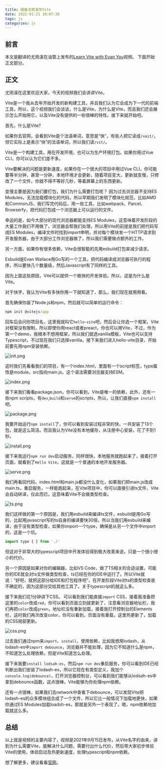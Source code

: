 ```yaml
---
title: 跟着尤雨溪学Vite
date: 2022-01-21 10:07:36
tags: js
categories: js
---
```


## 前言

本文是翻译的尤雨溪在油管上发布的[Learn Vite with Evan You](https://www.youtube.com/watch?v=DkGV5F4XnfQ&ab_channel=VueMastery)视频。
下面开始正文部分。

## 正文

尤雨溪在这里欢迎大家，今天的视频我们会讲讲Vite。

Vite是一个我从去年开始开发的新构建工具，并且我们认为它会成为下一代的前端工具，所以，这个视频我们会谈谈，什么是Vite，为什么是Vite，而且我们还会展示怎么开始用它，以及Vite没有提供的一些很棒的特性。接下来就开始吧。

首先，什么是Vite?

如果你去官网，会看到Vite是个法语单词，意思是“快”，有些人把它读成`/vait/`，但它实际上是表示“快”的法语单词，所以我们读`/vit/`。

Vite是一个构建工具，用在开发环境，也可以为生产环境打包。如果你用过Vue CLI，你可以认为它们差不多。

Vite要解决的问题是更新速度，如果你在一个很大的项目中用过Vue CLI，你可能要等半分钟，甚至一分钟，本地环境才会更新，随着项目变大，更新就变慢，只修改了一个文件，你就不得不等好几秒，等着屏幕上的东西更新。

变慢主要是因为我们要打包，我们为什么需要打包呢？
因为过去浏览器不支持ES Modules，无法加载模块化的代码，所以早期我们发明了模块化规范，比如AMD和CommonJS，我们写完代码后，用一些工具，比如webpack、Parcel、Browserfy，把代码打包成一个浏览器上可以运行的文件。

幸运的是，如今大部分的现代浏览器都能支持ES Modules，这意味着开发阶段的大量工作我们不用做了，浏览器会帮我们处理，所以用Vite的前提是我们把代码写成ES Modules，编译文件时找到import申明，并对每个模块发一个HTTP请求到开发服务器，由于大部分工作浏览器做了，所以我们需要做点额外的工作。

另一方面，如果你有很多依赖，Vite会很智能的先用esbuild打包来减少请求。

Esbuild是Evan Wallace用Go写的一个工具，把代码编译成浏览器可执行的程序，所以要快几个数量级，然后Javascript有了同样的工具。

因为上面这些原因，Vite可以提供一个极快的开发体验。所以，这是为什么是Vite。

对于快字，我认为Vite有多快你用一下就知道了，那么，我们现在就用用看。

首先确保你装了Node.js和npm，然后就可以简单的运行命令：

```cmd
npm init @vitejs/app
```

回车后会问你项目名，这里我就叫它`hello-vite`吧，然后会让你选一个框架，Vite对框架没有限制，所以即使你用react或者preact，你也可以用Vite，不过，作为第一个demo，我根本不想用框架，所以我们就选vanilla模板，Vite也可以支持Typescript，不过现在我们只选择vanilla，接下来我们进入hello-vite目录，开始前要先用npm安装依赖。

![init.png](/img/vite/init.png)

这时我们先看看我们的项目，有一个index.html，里面有一个script标签，type属性是module，src指向main.js，这个语法需要浏览器支持ESM。

![index.png](/img/vite/index.png)

接下来我们看看package.json，你可以看到，Vite是唯一的依赖，此外，还有一些npm scripts，有`dev`,`build`和`serve`的scripts，所以，让我们直接`npm install`吧。

![package.png](/img/vite/package.png)

我要开始运行`npm install`了，你可以看到安装过程非常的快，一共安装了13个包，就是这么简洁。而且我认为Vite没有本地缓存，从注册中心安装，花了不到1秒。

![install.png](/img/vite/install.png)

接下来我运行`npm run dev`启动服务，同样很快，本地服务就跑起来了，接着打开页面，就看到了`Hello Vite`，这就是一个普通的本地开发服务器。

![serve.png](/img/vite/serve.png)

我们再看回代码，index.html和main.js都没什么变化，如果我们把main.js改成main.ts，重启服务，一样能跑起来，在Vite项目中，你可以直接引进ts文件，Vite会自动转译，仅此而已，这意味着Vite不会做类型检查。

![ts.png](/img/vite/ts.png)

我们这样做的第一个原因是，我们用esbuild来编译ts文件，esbuild是用Go写的，比起用javascript写的ts自身的编译要快30倍，所以当我们用esbuild来编译，由于没有类型检查，如果你import一个type，确保是从另一个文件中import的，这是一个坑。

```javascript
import type { } from './'
```

但这对于非常大的typescript项目中开发体验得到极大改善来说，只是一个很小很小的代价。

另一个原因是如果对你的编辑器，比如VS Code，做了TS相关的合适设置，可能你的IDE就会对ts文件做类型检查，ts已经在你的IDE中运行了。所以Vite就说：“好吧，就把这部分给IDE和打包程序吧”，在开发阶段Vite对ts的类型检查是不确定的，因为这部分交给其他工具了。关于typescript的就这么多。

接下来我们花1分钟讲下CSS。
可以看到我们能直接`import` CSS，接着我准备把这里的`color`改成`red`，你可以看到页面立刻就更新了，注意看浏览器地址栏，我们再把`color`改成`green`，地址栏没有重新加载，接着我打开控制台的Elements栏，这时我们再次改变color，你可以看到，页面没有重载，这里热更新了，加载的CSS局部更新。

![css.png](/img/vite/css.png)

过去我们通过npm来`import`、`install`、使用依赖，比如我想用lodash，从lodash-es中`import debounce`，浏览器并不能处理，因为它不知道什么是npm，不知道怎么处理依赖，但是Vite知道怎么处理。

接下来我要`install lodsah-es`，然后`npm run dev`重启服务，你可以看到IDE已经判断出我们安装了lodash-es，所以它现在有类型定义，我加个`console.log(debounce)`，打开浏览器控制台，可以看到我们能够从lodsah-es中拿到debounce函数，这点很棒，Vite能够为你处理npm依赖。

还有一点很棒，如果我们去network中查看下debounce，可以发现Vite把lodash-es的众多模块组合成了一个文件，所以它比一般情况下加载地更快，如果你通过ES Modules加载loadsh-es，那就是另外一个表现了，嗯，npm依赖地加载就这么多。

## 总结
以上就是视频的主要内容了，视频是2021年9月15日发布，从Vite名字的由来，讲到为什么需要Vite，能解决什么问题，需要付出什么代价，然后带大家初步体验Vite的使用，体验启动及热更新速度，处理typescript和npm依赖。

想了解更多，建议看看[官网](https://cn.vitejs.dev/)。




